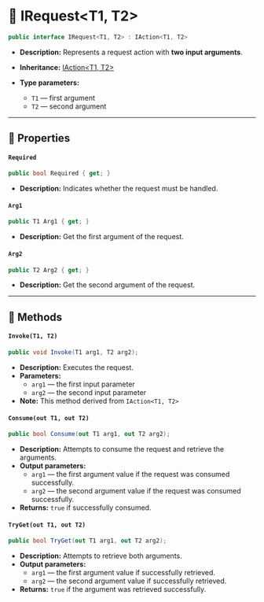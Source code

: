 # 🧩 IRequest&lt;T1, T2&gt;
```csharp
public interface IRequest<T1, T2> : IAction<T1, T2>
```
- **Description:** Represents a request action with <b>two input arguments</b>.
- **Inheritance:** [IAction&lt;T1, T2&gt;](../Actions/IAction%602.md)

- **Type parameters:**
    - `T1` — first argument
    - `T2` — second argument

---

## 🔑 Properties

#### `Required`

```csharp
public bool Required { get; }
```

- **Description:** Indicates whether the request must be handled.

#### `Arg1`

```csharp
public T1 Arg1 { get; }
```

- **Description:** Get the first argument of the request.

#### `Arg2`

```csharp
public T2 Arg2 { get; }
```

- **Description:** Get the second argument of the request.

---

##  🏹 Methods

#### `Invoke(T1, T2)`

```csharp
public void Invoke(T1 arg1, T2 arg2);
```

- **Description:** Executes the request.
- **Parameters:**
    - `arg1` — the first input parameter
    - `arg2` — the second input parameter
- **Note:** This method derived from `IAction<T1, T2>`

#### `Consume(out T1, out T2)`

```csharp
public bool Consume(out T1 arg1, out T2 arg2);
```

- **Description:** Attempts to consume the request and retrieve the arguments.
- **Output parameters:**
    - `arg1` — the first argument value if the request was consumed successfully.
    - `arg2` — the second argument value if the request was consumed successfully.
- **Returns:** `true` if successfully consumed.

#### `TryGet(out T1, out T2)`

```csharp
public bool TryGet(out T1 arg1, out T2 arg2);
```

- **Description:**  Attempts to retrieve both arguments.
- **Output parameters:**
    - `arg1` — the first argument value if successfully retrieved.
    - `arg2` — the second argument value if successfully retrieved.
- **Returns:** `true` if the argument was retrieved successfully.